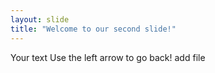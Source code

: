 ```yaml
---
layout: slide
title: "Welcome to our second slide!"
---
```

Your text
Use the left arrow to go back!
add file
